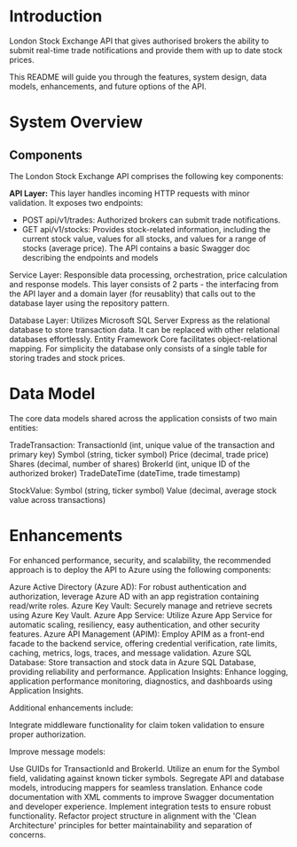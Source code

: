 # Introduction 
London Stock Exchange API that gives authorised brokers the ability to submit real-time trade notifications and provide them with up to date stock prices.

This README will guide you through the features, system design, data models, enhancements, and future options of the API.


# System Overview

## Components 
The London Stock Exchange API comprises the following key components:

**API Layer:** This layer handles incoming HTTP requests with minor validation. It exposes two endpoints:
- POST api/v1/trades: Authorized brokers can submit trade notifications.
- GET api/v1/stocks: Provides stock-related information, including the current stock value, values for all stocks, and values for a range of stocks (average price).
The API contains a basic Swagger doc describing the endpoints and models

Service Layer: Responsible data processing, orchestration, price calculation and response models. This layer consists of 2 parts - the interfacing from the API layer and a domain layer (for reusablity) that calls out to the database layer using the repository pattern. 

Database Layer: Utilizes Microsoft SQL Server Express as the relational database to store transaction data. It can be replaced with other relational databases effortlessly. Entity Framework Core facilitates object-relational mapping. For simplicity the database only consists of a single table for storing trades and stock prices. 

# Data Model
The core data models shared across the application consists of two main entities:

TradeTransaction:
TransactionId (int, unique value of the transaction and primary key)
Symbol (string, ticker symbol)
Price (decimal, trade price)
Shares (decimal, number of shares)
BrokerId (int, unique ID of the authorized broker)
TradeDateTime (dateTime, trade timestamp)

StockValue:
Symbol (string, ticker symbol)
Value (decimal, average stock value across transactions)

# Enhancements
For enhanced performance, security, and scalability, the recommended approach is to deploy the API to Azure using the following components:

Azure Active Directory (Azure AD): For robust authentication and authorization, leverage Azure AD with an app registration containing read/write roles.
Azure Key Vault: Securely manage and retrieve secrets using Azure Key Vault.
Azure App Service: Utilize Azure App Service for automatic scaling, resiliency, easy authentication, and other security features.
Azure API Management (APIM): Employ APIM as a front-end facade to the backend service, offering credential verification, rate limits, caching, metrics, logs, traces, and message validation.
Azure SQL Database: Store transaction and stock data in Azure SQL Database, providing reliability and performance.
Application Insights: Enhance logging, application performance monitoring, diagnostics, and dashboards using Application Insights.

Additional enhancements include:

Integrate middleware functionality for claim token validation to ensure proper authorization.

Improve message models:

Use GUIDs for TransactionId and BrokerId.
Utilize an enum for the Symbol field, validating against known ticker symbols.
Segregate API and database models, introducing mappers for seamless translation.
Enhance code documentation with XML comments to improve Swagger documentation and developer experience.
Implement integration tests to ensure robust functionality.
Refactor project structure in alignment with the 'Clean Architecture' principles for better maintainability and separation of concerns.
